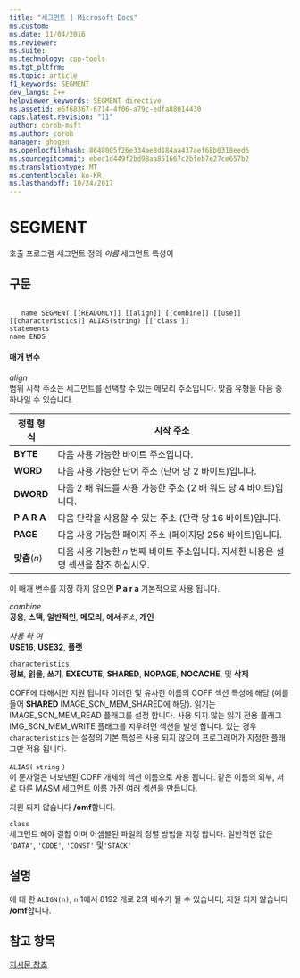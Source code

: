 ```yaml
---
title: "세그먼트 | Microsoft Docs"
ms.custom: 
ms.date: 11/04/2016
ms.reviewer: 
ms.suite: 
ms.technology: cpp-tools
ms.tgt_pltfrm: 
ms.topic: article
f1_keywords: SEGMENT
dev_langs: C++
helpviewer_keywords: SEGMENT directive
ms.assetid: e6f68367-6714-4f06-a79c-edfa88014430
caps.latest.revision: "11"
author: corob-msft
ms.author: corob
manager: ghogen
ms.openlocfilehash: 8648005f26e334ae8d184aa437aef68b0318eed6
ms.sourcegitcommit: ebec1d449f2bd98aa851667c2bfeb7e27ce657b2
ms.translationtype: MT
ms.contentlocale: ko-KR
ms.lasthandoff: 10/24/2017
---
```

# <a name="segment"></a>SEGMENT
호출 프로그램 세그먼트 정의 *이름* 세그먼트 특성이  
  
## <a name="syntax"></a>구문  
  
```  
  
   name SEGMENT [[READONLY]] [[align]] [[combine]] [[use]] [[characteristics]] ALIAS(string) [['class']]  
statements  
name ENDS  
```  
  
#### <a name="parameters"></a>매개 변수  
 *align*  
 범위 시작 주소는 세그먼트를 선택할 수 있는 메모리 주소입니다. 맞춤 유형을 다음 중 하나일 수 있습니다.  
  
|정렬 형식|시작 주소|  
|----------------|----------------------|  
|**BYTE**|다음 사용 가능한 바이트 주소입니다.|  
|**WORD**|다음 사용 가능한 단어 주소 (단어 당 2 바이트)입니다.|  
|**DWORD**|다음 2 배 워드를 사용 가능한 주소 (2 배 워드 당 4 바이트)입니다.|  
|**P A R A**|다음 단락을 사용할 수 있는 주소 (단락 당 16 바이트)입니다.|  
|**PAGE**|다음 사용 가능한 페이지 주소 (페이지당 256 바이트)입니다.|  
|**맞춤**(*n*)|다음 사용 가능한  *n* 번째 바이트 주소입니다. 자세한 내용은 설명 섹션을 참조 하십시오.|  
  
 이 매개 변수를 지정 하지 않으면 **P a r a** 기본적으로 사용 됩니다.  
  
 *combine*  
 **공용**, **스택**, **일반적인**, **메모리**, **에서***주소*, **개인**  
  
 *사용 하 여*  
 **USE16**, **USE32**, **플랫**  
  
 `characteristics`  
 **정보**, **읽을**, **쓰기**, **EXECUTE**, **SHARED**, **NOPAGE**, **NOCACHE**, 및 **삭제**  
  
 COFF에 대해서만 지원 됩니다 이러한 및 유사한 이름의 COFF 섹션 특성에 해당 (예를 들어 **SHARED** IMAGE_SCN_MEM_SHARED에 해당). 읽기는 IMAGE_SCN_MEM_READ 플래그를 설정 합니다. 사용 되지 않는 읽기 전용 플래그 IMG_SCN_MEM_WRITE 플래그를 지우려면 섹션을 발생 합니다. 있는 경우 `characteristics` 는 설정의 기본 특성은 사용 되지 않으며 프로그래머가 지정한 플래그만 적용 됩니다.  
  
 `ALIAS(` `string` `)`  
 이 문자열은 내보낸된 COFF 개체의 섹션 이름으로 사용 됩니다.  같은 이름의 외부, 서로 다른 MASM 세그먼트 이름 가진 여러 섹션을 만듭니다.  
  
 지원 되지 않습니다 **/omf**합니다.  
  
 `class`  
 세그먼트 해야 결합 이며 어셈블된 파일의 정렬 방법을 지정 합니다. 일반적인 값은 `'DATA'`, `'CODE'`, `'CONST'` 및`'STACK'`  
  
## <a name="remarks"></a>설명  
 에 대 한 `ALIGN(n)`, `n` 1에서 8192 개로 2의 배수가 될 수 있습니다; 지원 되지 않습니다 **/omf**합니다.  
  
## <a name="see-also"></a>참고 항목  
 [지시문 참조](../../assembler/masm/directives-reference.md)